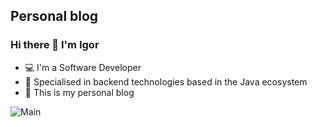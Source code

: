 ## Personal blog
### Hi there 👋 I'm Igor

- ‍💻 I'm a Software Developer
- 🔬 Specialised in backend technologies based in the Java ecosystem
- 💬 This is my personal blog

![Main](./assets/images/blog-v20.png "Main")
